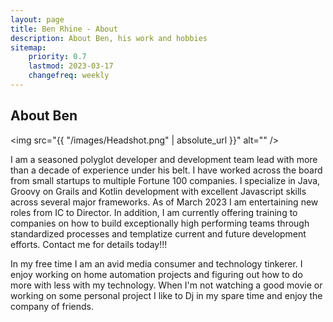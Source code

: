 ```yaml
---
layout: page
title: Ben Rhine - About
description: About Ben, his work and hobbies
sitemap:
    priority: 0.7
    lastmod: 2023-03-17
    changefreq: weekly
---
```

## About Ben

<span class="image left"><img src="{{ "/images/Headshot.png" | absolute_url }}" alt="" /></span>

I am a seasoned polyglot developer and development team lead with more than a decade of experience under his belt.
I have worked across the board from small startups to multiple Fortune 100 companies. I specialize in Java, Groovy
on Grails and Kotlin development with excellent Javascript skills across several major frameworks. As of March 2023 I am
entertaining new roles from IC to Director. In addition, I am currently offering training to companies on how to build
exceptionally high performing teams through standardized processes and templatize current and future development efforts.
Contact me for details today!!!

In my free time I am an avid media consumer and technology tinkerer. I enjoy working on home automation projects and
figuring out how to do more with less with my technology. When I'm not watching a good movie or working on some personal
project I like to Dj in my spare time and enjoy the company of friends.